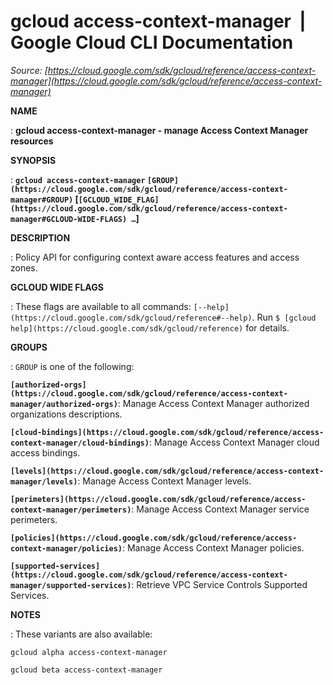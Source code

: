 # gcloud access-context-manager  |  Google Cloud CLI Documentation

*Source: [https://cloud.google.com/sdk/gcloud/reference/access-context-manager](https://cloud.google.com/sdk/gcloud/reference/access-context-manager)*

**NAME**

: **gcloud access-context-manager - manage Access Context Manager resources**

**SYNOPSIS**

: **`gcloud access-context-manager` `[GROUP](https://cloud.google.com/sdk/gcloud/reference/access-context-manager#GROUP)` [`[GCLOUD_WIDE_FLAG](https://cloud.google.com/sdk/gcloud/reference/access-context-manager#GCLOUD-WIDE-FLAGS) …`]**

**DESCRIPTION**

: Policy API for configuring context aware access features and access zones.

**GCLOUD WIDE FLAGS**

: These flags are available to all commands: `[--help](https://cloud.google.com/sdk/gcloud/reference#--help)`.
Run `$ [gcloud help](https://cloud.google.com/sdk/gcloud/reference)` for details.

**GROUPS**

: ``GROUP`` is one of the following:

**`[authorized-orgs](https://cloud.google.com/sdk/gcloud/reference/access-context-manager/authorized-orgs)`**:
Manage Access Context Manager authorized organizations descriptions.

**`[cloud-bindings](https://cloud.google.com/sdk/gcloud/reference/access-context-manager/cloud-bindings)`**:
Manage Access Context Manager cloud access bindings.

**`[levels](https://cloud.google.com/sdk/gcloud/reference/access-context-manager/levels)`**:
Manage Access Context Manager levels.

**`[perimeters](https://cloud.google.com/sdk/gcloud/reference/access-context-manager/perimeters)`**:
Manage Access Context Manager service perimeters.

**`[policies](https://cloud.google.com/sdk/gcloud/reference/access-context-manager/policies)`**:
Manage Access Context Manager policies.

**`[supported-services](https://cloud.google.com/sdk/gcloud/reference/access-context-manager/supported-services)`**:
Retrieve VPC Service Controls Supported Services.

**NOTES**

: These variants are also available:

```
gcloud alpha access-context-manager
```

```
gcloud beta access-context-manager
```